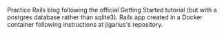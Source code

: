 Practice Rails blog following the official Getting Started tutorial (but with a postgres database rather than sqlite3). Rails app created in a Docker container following instructions at jigarius's repository.
